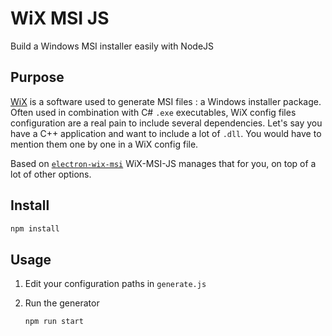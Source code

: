 # WiX MSI JS

Build a Windows MSI installer easily with NodeJS

## Purpose

[WiX](https://wixtoolset.org/) is a software used to generate MSI files : a Windows installer package. Often used in combination with C# `.exe` executables, WiX config files configuration are a real pain to include several dependencies. Let's say you have a C++ application and want to include a lot of `.dll`. You would have to mention them one by one in a WiX config file.

Based on [`electron-wix-msi`](https://github.com/felixrieseberg/electron-wix-msi) WiX-MSI-JS manages that for you, on top of a lot of other options.

## Install

```bash
npm install
```

## Usage

1. Edit your configuration paths in `generate.js`

2. Run the generator

    ```bash
    npm run start 
    ```
